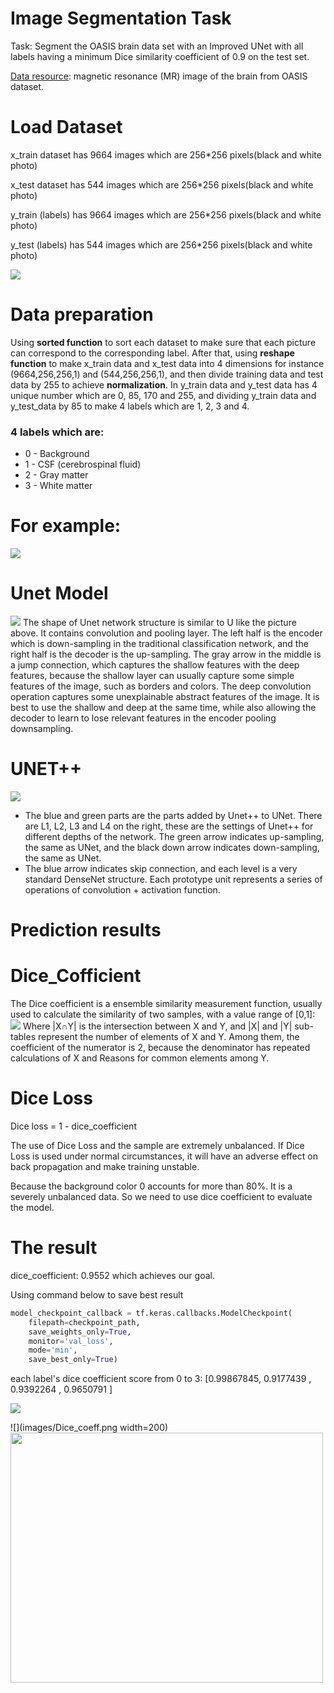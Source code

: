 # Image Segmentation Task
Task: Segment the OASIS brain data set with an Improved UNet with all labels having a minimum Dice
similarity coefficient of 0.9 on the test set.

[Data resource](https://cloudstor.aarnet.edu.au/plus/s/n5aZ4XX1WBKp6HZ): magnetic resonance (MR) image of the brain from OASIS dataset.

# Load Dataset
x_train dataset has 9664 images which are 256*256 pixels(black and white photo)

x_test dataset has 544 images which are 256*256 pixels(black and white photo)

y_train (labels) has 9664 images which are 256*256 pixels(black and white photo)

y_test (labels) has 544 images which are 256*256 pixels(black and white photo)

![](images/example.png)

# Data preparation

 Using **sorted function** to sort each dataset to make sure that each picture can correspond to the corresponding label. After that, using **reshape function** to make x_train data and x_test data into 4 dimensions for instance (9664,256,256,1) and (544,256,256,1), and then divide training data and test data by 255 to achieve **normalization**. In y_train data and y_test data has 4 unique number which are 0, 85, 170 and 255, and dividing y_train data and y_test_data by 85 to make 4 labels which are 1, 2, 3 and 4.


### 4 labels which are:
* 0 - Background
* 1 - CSF (cerebrospinal fluid)
* 2 - Gray matter
* 3 - White matter

# For example:
![](images/labels.png)

# Unet Model
![](images/UNET.jpg)
The shape of Unet network structure is similar to U like the picture above. It contains convolution and pooling layer. The left half is the encoder which is down-sampling in the traditional classification network, and the right half is the decoder is the up-sampling. The gray arrow in the middle is a jump connection, which captures the shallow features with the deep features, because the shallow layer can usually capture some simple features of the image, such as borders and colors. The deep convolution operation captures some unexplainable abstract features of the image. It is best to use the shallow and deep at the same time, while also allowing the decoder to learn to lose relevant features in the encoder pooling downsampling.

# UNET++
![](images/unet++.png)
* The blue and green parts are the parts added by Unet++ to UNet. There are L1, L2, L3 and L4 on the right, these are the settings of Unet++ for different depths of the network. The green arrow indicates up-sampling, the same as UNet, and the black down arrow indicates down-sampling, the same as UNet.
* The blue arrow indicates skip connection, and each level is a very standard DenseNet structure. Each prototype unit represents a series of operations of convolution + activation function.

# Prediction results

# Dice_Cofficient
The Dice coefficient is a ensemble similarity measurement function, usually used to calculate the similarity of two samples, with a value range of [0,1]:
![](images/dice.png)
Where |X∩Y| is the intersection between X and Y, and |X| and |Y| sub-tables represent the number of elements of X and Y. Among them, the coefficient of the numerator is 2, because the denominator has repeated calculations of X and Reasons for common elements among Y.
# Dice Loss
Dice loss = 1 - dice_coefficient

The use of Dice Loss and the sample are extremely unbalanced. If Dice Loss is used under normal circumstances, it will have an adverse effect on back propagation and make training unstable.

Because the background color 0 accounts for more than 80%. It is a severely unbalanced data. So we need to use dice coefficient to evaluate the model.

# The result

dice_coefficient: 0.9552 which achieves our goal.

Using command below to save best result
```python
model_checkpoint_callback = tf.keras.callbacks.ModelCheckpoint(
    filepath=checkpoint_path,
    save_weights_only=True,
    monitor='val_loss',
    mode='min',
    save_best_only=True)
```

each label's dice coefficient score from 0 to 3:
[0.99867845, 0.9177439 , 0.9392264 , 0.9650791 ]

![](images/validation_loss.png)

![](images/Dice_coeff.png width=200)
<img src="https://github.com/ShengChih-Lin/PatternFlow/blob/topic-recognition/recognition/45427804/images/Dice_coeff.png" width="500" height="400" />


